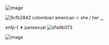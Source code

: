 ![image](https://github.com/user-attachments/assets/6f16ad8a-2bc5-42cd-baf0-5575730321e6)

![9cfb2842](https://github.com/user-attachments/assets/3c01e27b-d963-49fd-a4de-322fa878de23) colombian american ⊹ she / her ⁔ 

enfp-t ✦ pansexual ![d1a9b073](https://github.com/user-attachments/assets/e5a1e501-be0c-4939-a127-7c3503018d7c)

![image](https://github.com/user-attachments/assets/6f16ad8a-2bc5-42cd-baf0-5575730321e6)



















